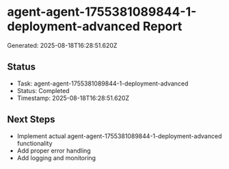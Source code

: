 # agent-agent-1755381089844-1-deployment-advanced Report

Generated: 2025-08-18T16:28:51.620Z

## Status
- Task: agent-agent-1755381089844-1-deployment-advanced
- Status: Completed
- Timestamp: 2025-08-18T16:28:51.620Z

## Next Steps
- Implement actual agent-agent-1755381089844-1-deployment-advanced functionality
- Add proper error handling
- Add logging and monitoring
